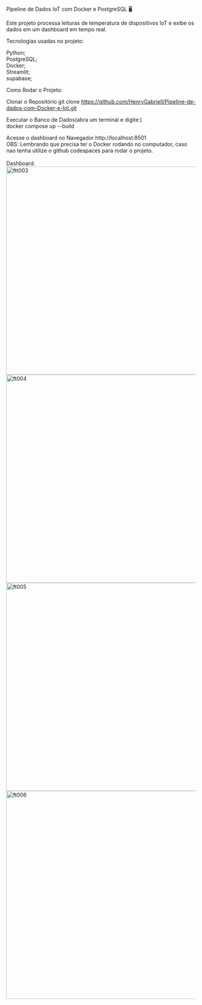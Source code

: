 Pipeline de Dados IoT com Docker e PostgreSQL 🖥

Este projeto processa leituras de temperatura de dispositivos IoT e exibe os dados em um dashboard em tempo real.

Tecnologias usadas no projeto:

Python; <br>
PostgreSQL; <br>
Docker; <br>
Streamlit; <br>
supabase; <br>

Como Rodar o Projeto:


Clonar o Repositório
git clone https://github.com/HenryGabriell/Pipeline-de-dados-com-Docker-e-Iot.git


Executar o Banco de Dados(abra um terminal e digite:)<br>
docker compose up --build


Acesse o dashboard no Navegador
http://localhost:8501
<br>
OBS: Lembrando que precisa ter o Docker rodando no computador, caso nao tenha utilize o github codespaces para rodar o projeto.
<br>
<br>
Dashboard:
<br>
<img width="553" alt="ftt003" src="https://github.com/user-attachments/assets/8f7d0e6f-adb7-4010-bb31-e3d1a98022d6" />
<img width="553" alt="ft004" src="https://github.com/user-attachments/assets/21d5293a-c443-48b5-bceb-7f9458972e3d" />
<img width="553" alt="ft005" src="https://github.com/user-attachments/assets/133ee201-aaeb-4eaf-b8d6-43252eb96f70" />
<img width="553" alt="ft006" src="https://github.com/user-attachments/assets/1115c034-e799-4f5e-9ab5-72636990af63" />

